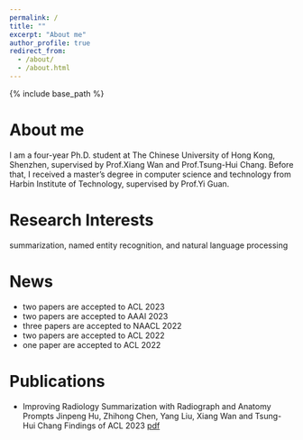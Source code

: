 ```yaml
---
permalink: /
title: ""
excerpt: "About me"
author_profile: true
redirect_from: 
  - /about/
  - /about.html
---
```


{% include base_path %}

About me
======
I am a four-year Ph.D. student at The Chinese University of Hong Kong, Shenzhen, supervised by Prof.Xiang Wan and Prof.Tsung-Hui Chang. 
Before that, I received a master’s degree in computer science and technology from Harbin Institute of Technology, supervised by Prof.Yi Guan.

Research Interests
======
summarization, named entity recognition, and natural language processing

News
======
* two papers are accepted to ACL 2023
* two papers are accepted to AAAI 2023
* three papers are accepted to NAACL 2022
* two papers are accepted to ACL 2022
* one paper are accepted to ACL 2022


Publications
======
* Improving Radiology Summarization with Radiograph and Anatomy Prompts
Jinpeng Hu, Zhihong Chen, Yang Liu, Xiang Wan and Tsung-Hui Chang
Findings of ACL 2023
[pdf](https://arxiv.org/pdf/2210.08303.pdf)

